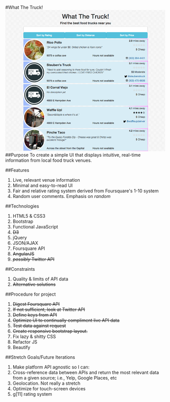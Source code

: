 #What The Truck!
![](img/i1-demo.png)
##Purpose
To create a simple UI that displays intuitive, real-time information from local food truck venues.

##Features
1. Live, relevant venue information
1. Minimal and easy-to-read UI
1. Fair and relative rating system derived from Foursquare's 1-10 system
1. Random user comments. Emphasis on *random*

##Technologies
1. HTML5 & CSS3
1. Bootstrap
1. Functional JavaScript
1. ~~D3~~
1. jQuery
1. JSON/AJAX
1. Foursquare API
1. ~~AngularJS~~
1. ~~*possibly* Twitter API~~

##Constraints
1. Quality & limits of API data
1. ~~Alternative solutions~~

##Procedure for project
1. ~~Digest Foursquare API~~
1. ~~If not sufficient, look at Twitter API~~
1. ~~Define keys from API~~
1. ~~Optimize UI to continually compliment live API data~~
1. ~~Test data against request~~
1. ~~Create responsive bootstrap layout.~~
1. Fix lazy & shitty CSS
1. Refactor JS
1. Beautify

##Stretch Goals/Future Iterations
1. Make platform API agnostic so I can:
1. Cross-reference data between APIs and return the most relevant data from a given source; i.e., Yelp, Google Places, etc
1. Geolocation. Not really a stretch
1. Optimize for touch-screen devices
1. g[11] rating system
